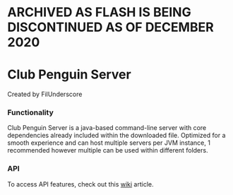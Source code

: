 # ARCHIVED AS FLASH IS BEING DISCONTINUED AS OF DECEMBER 2020

# Club Penguin Server
Created by FilUnderscore

### Functionality
Club Penguin Server is a java-based command-line server with core dependencies already included within the downloaded file. Optimized for a smooth experience and can host multiple servers per JVM instance, 1 recommended however multiple can be used within different folders.

### API
To access API features, check out this [wiki](link_to_api) article.
